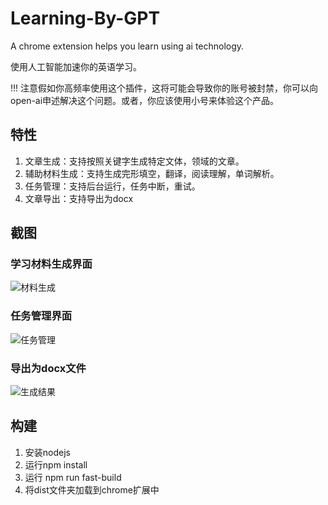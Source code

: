 # Learning-By-GPT
A chrome extension helps you learn using ai technology.

使用人工智能加速你的英语学习。

!!! 注意假如你高频率使用这个插件，这将可能会导致你的账号被封禁，你可以向open-ai申述解决这个问题。或者，你应该使用小号来体验这个产品。
## 特性
1. 文章生成：支持按照关键字生成特定文体，领域的文章。
2. 辅助材料生成：支持生成完形填空，翻译，阅读理解，单词解析。
3. 任务管理：支持后台运行，任务中断，重试。
4. 文章导出：支持导出为docx
## 截图
### 学习材料生成界面
![材料生成](https://raw.githubusercontent.com/lxfater/Learning-By-GPT/main/screenshots/gen.png)
### 任务管理界面
![任务管理](https://raw.githubusercontent.com/lxfater/Learning-By-GPT/main/screenshots/tasks.png)
### 导出为docx文件
![生成结果](https://raw.githubusercontent.com/lxfater/Learning-By-GPT/main/screenshots/doc.png)

## 构建
1. 安装nodejs
2. 运行npm install
3. 运行 npm run fast-build
4. 将dist文件夹加载到chrome扩展中
